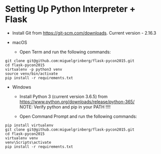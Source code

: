 # Setting Up Python Interpreter + Flask

* Install Git from https://git-scm.com/downloads. Current version - 2.16.3

* macOS

  * Open Term and run the following commands:
```
git clone git@github.com:miguelgrinberg/flask-pycon2015.git
cd flask-pycon2015
virtualenv -p python3 venv
source venv/bin/activate
pip install -r requirements.txt
```

* Windows

  * Install Python 3 (current version 3.6.5) from https://www.python.org/downloads/release/python-365/
  </br>NOTE: Verify python and pip in your PATH !!!!

  * Open Command Prompt and run the following commands:
```
pip install virtualenv
git clone git@github.com:miguelgrinberg/flask-pycon2015.git
cd flask-pycon2015
virtualenv venv
venv\Scripts\activate
pip install -r requirements.txt
```
